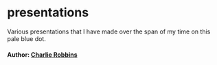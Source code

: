 # presentations

Various presentations that I have made over the span of my time on this pale blue dot.

#### Author: [Charlie Robbins][0]

[0]: http://nodejitsu.com